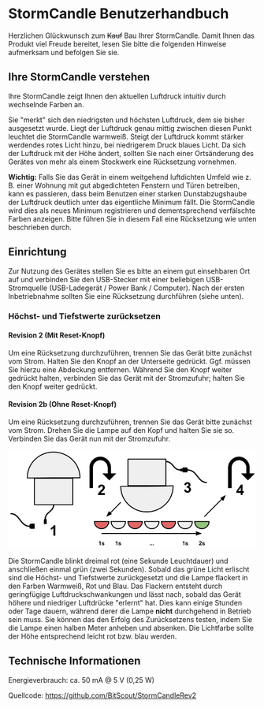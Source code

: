 

# StormCandle Benutzerhandbuch
Herzlichen Glückwunsch zum ~~Kauf~~ Bau Ihrer StormCandle.
Damit Ihnen das Produkt viel Freude bereitet, lesen Sie bitte die folgenden Hinweise aufmerksam und befolgen Sie sie.

## Ihre StormCandle verstehen

Ihre StormCandle zeigt Ihnen den aktuellen Luftdruck intuitiv durch wechselnde Farben an.

Sie "merkt" sich den niedrigsten und höchsten Luftdruck, dem sie bisher ausgesetzt wurde.
Liegt  der Luftdruck genau mittig zwischen diesen Punkt leuchtet die StormCandle warmweiß.
Steigt der Luftdruck kommt stärker werdendes rotes Licht hinzu, bei niedrigerem Druck blaues Licht.
Da sich der Luftdruck mit der Höhe ändert, sollten Sie nach einer Ortsänderung des Gerätes von mehr als einem Stockwerk eine Rücksetzung vornehmen.

**Wichtig:** Falls Sie das Gerät in einem weitgehend luftdichten Umfeld wie z. B. einer Wohnung mit gut abgedichteten Fenstern und Türen betreiben, kann es passieren, dass beim Benutzen einer starken Dunstabzugshaube der Luftdruck deutlich unter das eigentliche Minimum fällt. Die StormCandle wird dies als neues Minimum registrieren und dementsprechend verfälschte Farben anzeigen. Bitte führen Sie in diesem Fall eine Rücksetzung wie unten beschrieben durch.

## Einrichtung
Zur Nutzung des Gerätes stellen Sie es bitte an einem gut einsehbaren Ort auf und verbinden Sie den USB-Stecker mit einer beliebigen USB-Stromquelle (USB-Ladegerät / Power Bank / Computer).
Nach der ersten Inbetriebnahme sollten Sie eine Rücksetzung durchführen (siehe unten).

### Höchst- und Tiefstwerte zurücksetzen

#### Revision 2 (Mit Reset-Knopf)
Um eine Rücksetzung durchzuführen, trennen Sie das Gerät bitte zunächst vom Strom. Halten Sie den Knopf an der Unterseite gedrückt. Ggf. müssen Sie hierzu eine Abdeckung entfernen. Während Sie den Knopf weiter gedrückt halten, verbinden Sie das Gerät mit der Stromzufuhr; halten Sie den Knopf weiter gedrückt.

#### Revision 2b (Ohne Reset-Knopf)
Um eine Rücksetzung durchzuführen, trennen Sie das Gerät bitte zunächst vom Strom. Drehen Sie die Lampe auf den Kopf und halten Sie sie so. Verbinden Sie das Gerät nun mit der Stromzufuhr.

![Frizzing sketch](doc/rev2b_reset.png?raw=true "Rev2b reset process")

Die StormCandle blinkt dreimal rot (eine Sekunde Leuchtdauer) und anschließen einmal grün (zwei Sekunden). Sobald das grüne Licht erlischt sind die Höchst- und Tiefstwerte zurückgesetzt und die Lampe flackert in den Farben Warmweiß, Rot und Blau.
Das Flackern entsteht durch geringfügige Luftdruckschwankungen und lässt nach, sobald das Gerät höhere und niedriger Luftdrücke "erlernt" hat. Dies kann einige Stunden oder Tage dauern, während derer die Lampe **nicht** durchgehend in Betrieb sein muss.
Sie können das den Erfolg des Zurücksetzens testen, indem Sie die Lampe einen halben Meter anheben und absenken. Die Lichtfarbe sollte der Höhe entsprechend leicht rot bzw. blau werden.

## Technische Informationen
Energieverbrauch: ca. 50 mA @ 5 V (0,25 W)

Quellcode: https://github.com/BitScout/StormCandleRev2